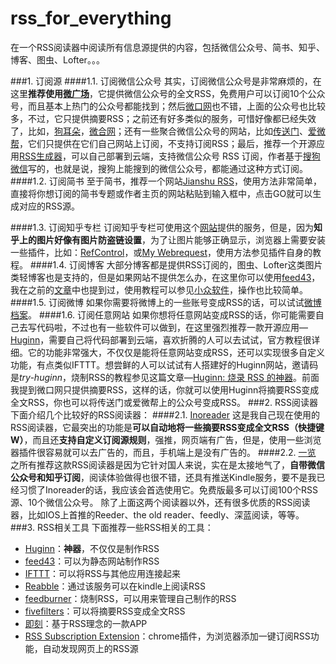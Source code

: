 # rss_for_everything
在一个RSS阅读器中阅读所有信息源提供的内容，包括微信公众号、简书、知乎、博客、图虫、Lofter。。。

###1. 订阅源
####1.1. 订阅微信公众号
其实，订阅微信公众号是非常麻烦的，在这里**推荐使用[微广场](http://www.iwgc.cn/)**，它提供微信公众号的全文RSS，免费用户可以订阅10个公众号，而且基本上热门的公众号都能找到；然后[微口网](http://www.vccoo.com/)也不错，上面的公众号也比较多，不过，它只提供摘要RSS；之前还有好多类似的服务，可惜好像都已经失效了，比如，[狗耳朵](http://www.dogear.cn/)，[微合网](http://www.weiheji.net/)；还有一些聚合微信公众号的网站，比如[传送门](http://chuansong.me/)、[爱微帮](http://www.aiweibang.com/u/167)，它们只提供在它们自己网站上订阅，不支持订阅RSS；最后，推荐一个开源应用[RSS生成器](https://github.com/wlwr/rss)，可以自己部署到云端，支持微信公众号 RSS 订阅，作者基于[搜狗微信](http://weixin.sogou.com/)写的，也就是说，搜狗上能搜到的微信公众号，都能通过这种方式订阅。
####1.2. 订阅简书
至于简书，推荐一个网站[Jianshu RSS](http://jianshu.milkythinking.com/)，使用方法非常简单，直接将你想订阅的简书专题或作者主页的网站粘贴到输入框中，点击GO就可以生成对应的RSS源。

####1.3. 订阅知乎专栏
订阅知乎专栏可使用这个[网站](https://rss.lilydjwg.me/)提供的服务，但是，因为**知乎上的图片好像有图片防盗链设置**，为了让图片能够正确显示，浏览器上需要安装一些插件，比如：[RefControl](https://chrome.google.com/webstore/detail/referer-control/hnkcfpcejkafcihlgbojoidoihckciin?utm_campaign=en&utm_source=en-et-na-us-oc-webstrhm&utm_medium=et)，或[My Webrequest](http://app.evecalm.com/MyWebrequest/)，使用方法参见插件自身的教程。
####1.4. 订阅博客
大部分博客都是提供RSS订阅的，图虫、Lofter这类图片类轻博客也是支持的，但是如果网站不提供怎么办，在这里你可以使用[feed43](http://feed43.com/)，我在之前的[文章](http://www.jianshu.com/p/9bc3fedb1ca3)中也提到过，使用教程可以参见[小众软件](http://www.appinn.com/feed43/)，操作也比较简单。
####1.5. 订阅微博
如果你需要将微博上的一些账号变成RSS的话，可以试试[微博档案](http://weibo.wbdacdn.com/)。
####1.6. 订阅任意网站
如果你想将任意网站变成RSS的话，你可能需要自己去写代码啦，不过也有一些软件可以做到，在这里强烈推荐一款开源应用—[Huginn](https://github.com/cantino/huginn/wiki)，需要自己将代码部署到云端，喜欢折腾的人可以去试试，官方教程很详细。它的功能非常强大，不仅仅是能将任意网站变成RSS，还可以实现很多自定义功能，有点类似IFTTT。想尝鲜的人可以试试有人搭建好的Huginn网站，邀请码是*try-huginn*，烧制RSS的教程参见这篇文章—[Huginn: 烧录 RSS 的神器](http://www.jianshu.com/p/4a47e452abc9)。前面我提到微口网只提供摘要RSS，这样的话，你就可以使用Huginn将摘要RSS变成全文RSS，你也可以将传送门或爱微帮上的公众号变成RSS。
###2. RSS阅读器
下面介绍几个比较好的RSS阅读器：
####2.1. [Inoreader](www.inoreader.com)
这是我自己现在使用的RSS阅读器，它最突出的功能是**可以自动地将一些摘要RSS变成全文RSS（快捷键W）**，而且还**支持自定义订阅源规则**，强推，网页端有广告，但是，使用一些浏览器插件很容易就可以去广告的，而且，手机端上是没有广告的。
####2.2. [一览](http://www.yilan.io/home/)
之所有推荐这款RSS阅读器是因为它针对国人来说，实在是太接地气了，**自带微信公众号和知乎订阅**，阅读体验做得也很不错，还具有推送Kindle服务，要不是我已经习惯了Inoreader的话，我应该会首选使用它。免费版最多可以订阅100个RSS源、10个微信公众号。
除了上面这两个阅读器以外，还有很多优质的RSS阅读器，比如IOS上首推的Reeder、the old reader、feedly、深蓝阅读，等等。
###3. RSS相关工具
下面推荐一些RSS相关的工具：
- [Huginn](https://github.com/cantino/huginn/wiki)：**神器**，不仅仅是制作RSS
- [feed43](http://feed43.com/)：可以为静态网站制作RSS
- [IFTTT](https://ifttt.com/)：可以将RSS与其他应用连接起来
- [Reabble](http://reabble.com/)：通过该服务可以在kindle上阅读RSS
- [feedburner](https://feedburner.google.com)：烧制RSS，可以用来管理自己制作的RSS
- [fivefilters](http://fivefilters.org/content-only/)：可以将摘要RSS变成全文RSS
- [即刻](http://www.ruguoapp.com/)：基于RSS理念的一款APP
- [RSS Subscription Extension](https://chrome.google.com/webstore/detail/rss-subscription-extensio/nlbjncdgjeocebhnmkbbbdekmmmcbfjd)：chrome插件，为浏览器添加一键订阅RSS功能，自动发现网页上的RSS源

